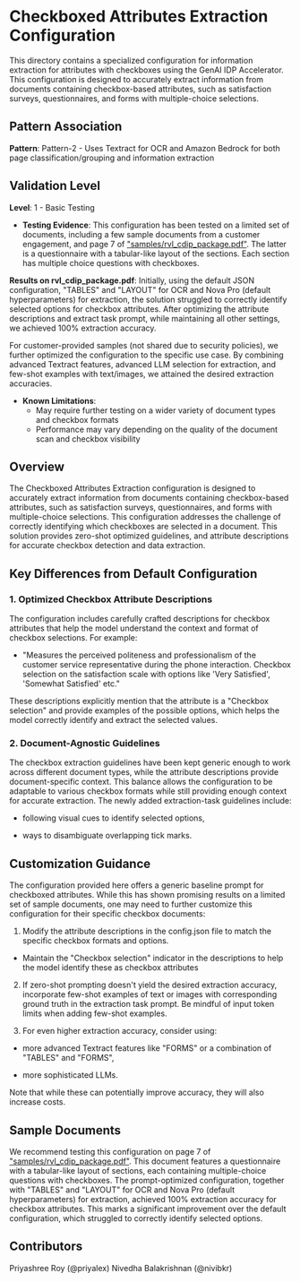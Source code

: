 # Checkboxed Attributes Extraction Configuration

This directory contains a specialized configuration for information extraction for attributes with checkboxes using the GenAI IDP Accelerator. This configuration is designed to accurately extract information from documents containing checkbox-based attributes, such as satisfaction surveys, questionnaires, and forms with multiple-choice selections.

## Pattern Association

**Pattern**: Pattern-2 - Uses Textract for OCR and Amazon Bedrock for both page classification/grouping and information extraction

## Validation Level

**Level**: 1 - Basic Testing

- **Testing Evidence**: This configuration has been tested on a limited set of documents, including a few sample documents from a customer engagement, and page 7 of ["samples/rvl_cdip_package.pdf"](../../samples/rvl_cdip_package.pdf). The latter is a questionnaire with a tabular-like layout of the sections. Each section has multiple choice questions with checkboxes.

**Results on rvl_cdip_package.pdf**: Initially, using the default JSON configuration, "TABLES" and "LAYOUT" for OCR and Nova Pro (default hyperparameters) for extraction, the solution struggled to correctly identify selected options for checkbox attributes. After optimizing the attribute descriptions and extract task prompt, while maintaining all other settings, we achieved 100% extraction accuracy.

For customer-provided samples (not shared due to security policies), we further optimized the configuration to the specific use case. By combining advanced Textract features, advanced LLM selection for extraction, and few-shot examples with text/images, we attained the desired extraction accuracies.

- **Known Limitations**: 
  - May require further testing on a wider variety of document types and checkbox formats
  - Performance may vary depending on the quality of the document scan and checkbox visibility

## Overview

The Checkboxed Attributes Extraction configuration is designed to accurately extract information from documents containing checkbox-based attributes, such as satisfaction surveys, questionnaires, and forms with multiple-choice selections. This configuration addresses the challenge of correctly identifying which checkboxes are selected in a document. This solution provides zero-shot optimized guidelines, and attribute descriptions for accurate checkbox detection and data extraction.

## Key Differences from Default Configuration

### 1. Optimized Checkbox Attribute Descriptions

The configuration includes carefully crafted descriptions for checkbox attributes that help the model understand the context and format of checkbox selections. For example:

- "Measures the perceived politeness and professionalism of the customer service representative during the phone interaction. Checkbox selection on the satisfaction scale with options like 'Very Satisfied', 'Somewhat Satisfied' etc."

These descriptions explicitly mention that the attribute is a "Checkbox selection" and provide examples of the possible options, which helps the model correctly identify and extract the selected values.

### 2. Document-Agnostic Guidelines

The checkbox extraction guidelines have been kept generic enough to work across different document types, while the attribute descriptions provide document-specific context. This balance allows the configuration to be adaptable to various checkbox formats while still providing enough context for accurate extraction. The newly added extraction-task guidelines include:

- following visual cues to identify selected options,

- ways to disambiguate overlapping tick marks.

## Customization Guidance

The configuration provided here offers a generic baseline prompt for checkboxed attributes. While this has shown promising results on a limited set of sample documents, one may need to further customize this configuration for their specific checkbox documents:

1. Modify the attribute descriptions in the config.json file to match the specific checkbox formats and options.

  - Maintain the "Checkbox selection" indicator in the descriptions to help the model identify these as checkbox attributes

2. If zero-shot prompting doesn't yield the desired extraction accuracy, incorporate few-shot examples of text or images with corresponding ground truth in the extraction task prompt. Be mindful of input token limits when adding few-shot examples.

3. For even higher extraction accuracy, consider using:

  - more advanced Textract features like "FORMS" or a combination of "TABLES" and "FORMS",

  - more sophisticated LLMs. 
  
Note that while these can potentially improve accuracy, they will also increase costs.

## Sample Documents

We recommend testing this configuration on page 7 of ["samples/rvl_cdip_package.pdf"](../../samples/rvl_cdip_package.pdf). This document features a questionnaire with a tabular-like layout of sections, each containing multiple-choice questions with checkboxes. The prompt-optimized configuration, together with "TABLES" and "LAYOUT" for OCR and Nova Pro (default hyperparameters) for extraction, achieved 100% extraction accuracy for checkbox attributes. This marks a significant improvement over the default configuration, which struggled to correctly identify selected options.

## Contributors
Priyashree Roy (@priyalex)
Nivedha Balakrishnan (@nivibkr)